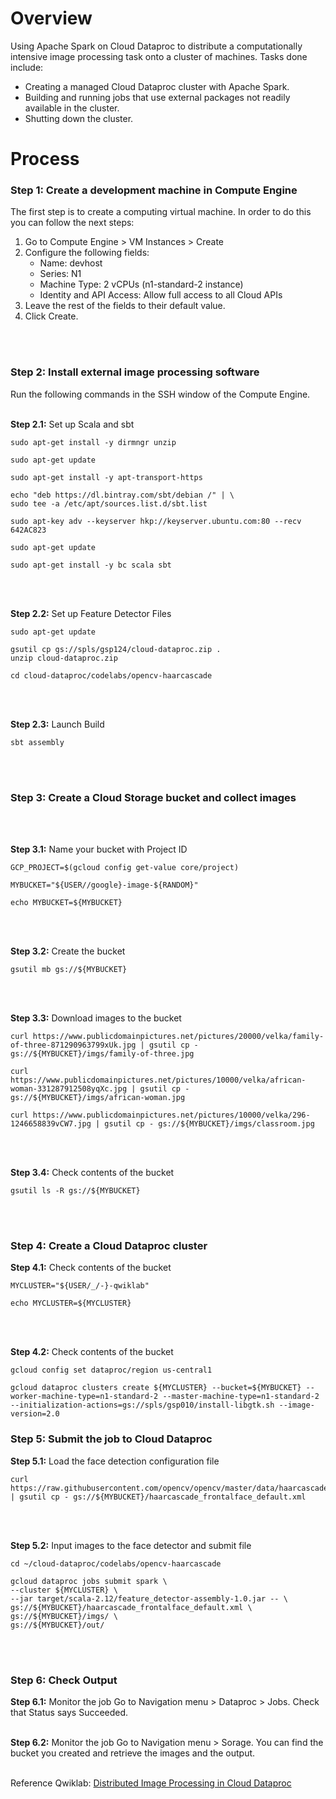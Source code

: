 # Overview

 Using Apache Spark on Cloud Dataproc to distribute a computationally intensive image processing task onto a cluster of machines. Tasks done include:
 - Creating a managed Cloud Dataproc cluster with Apache Spark.
 - Building and running jobs that use external packages not readily available in the cluster.
 - Shutting down the cluster.

# Process

### Step 1:  Create a development machine in Compute Engine

The first step is to create a computing virtual machine. In order to do this you can follow the next steps:
1. Go to Compute Engine > VM Instances > Create
2. Configure the following fields:
   -  Name: devhost
   -  Series: N1
   -  Machine Type: 2 vCPUs (n1-standard-2 instance)
   -  Identity and API Access: Allow full access to all Cloud APIs
 3. Leave the rest of the fields to their default value.
 4. Click Create.
<br>
<br>

### Step 2:  Install external image processing software

Run the following commands in the SSH window of the Compute Engine.
<br>
<br>

**Step 2.1:** Set up Scala and sbt

```
sudo apt-get install -y dirmngr unzip
```
```
sudo apt-get update
```
```
sudo apt-get install -y apt-transport-https
```
```
echo "deb https://dl.bintray.com/sbt/debian /" | \
sudo tee -a /etc/apt/sources.list.d/sbt.list
```
```
sudo apt-key adv --keyserver hkp://keyserver.ubuntu.com:80 --recv 642AC823
```
```
sudo apt-get update
```
```
sudo apt-get install -y bc scala sbt
```
<br>
<br>

**Step 2.2:** Set up Feature Detector Files

```
sudo apt-get update
```
```
gsutil cp gs://spls/gsp124/cloud-dataproc.zip .
unzip cloud-dataproc.zip
```
```
cd cloud-dataproc/codelabs/opencv-haarcascade
```
<br>
<br>

**Step 2.3:** Launch Build

```
sbt assembly
```
<br>
<br>

### Step 3: Create a Cloud Storage bucket and collect images
<br>
<br>


**Step 3.1:** Name your bucket with Project ID
```
GCP_PROJECT=$(gcloud config get-value core/project)
```
```
MYBUCKET="${USER//google}-image-${RANDOM}"
```
```
echo MYBUCKET=${MYBUCKET}
```
<br>
<br>

**Step 3.2:** Create the bucket
```
gsutil mb gs://${MYBUCKET}
```
<br>
<br>

**Step 3.3:** Download images to the bucket
```
curl https://www.publicdomainpictures.net/pictures/20000/velka/family-of-three-871290963799xUk.jpg | gsutil cp - gs://${MYBUCKET}/imgs/family-of-three.jpg
```
```
curl https://www.publicdomainpictures.net/pictures/10000/velka/african-woman-331287912508yqXc.jpg | gsutil cp - gs://${MYBUCKET}/imgs/african-woman.jpg
```
```
curl https://www.publicdomainpictures.net/pictures/10000/velka/296-1246658839vCW7.jpg | gsutil cp - gs://${MYBUCKET}/imgs/classroom.jpg
```
<br>
<br>

**Step 3.4:** Check contents of the bucket
```
gsutil ls -R gs://${MYBUCKET}
```
<br>
<br>

### Step 4: Create a Cloud Dataproc cluster

**Step 4.1:** Check contents of the bucket
```
MYCLUSTER="${USER/_/-}-qwiklab"
```
```
echo MYCLUSTER=${MYCLUSTER}
```
<br>
<br>

**Step 4.2:** Check contents of the bucket
```
gcloud config set dataproc/region us-central1
```
```
gcloud dataproc clusters create ${MYCLUSTER} --bucket=${MYBUCKET} --worker-machine-type=n1-standard-2 --master-machine-type=n1-standard-2 --initialization-actions=gs://spls/gsp010/install-libgtk.sh --image-version=2.0  
```


### Step 5: Submit the job to Cloud Dataproc

**Step 5.1:** Load the face detection configuration file
```
curl https://raw.githubusercontent.com/opencv/opencv/master/data/haarcascades/haarcascade_frontalface_default.xml | gsutil cp - gs://${MYBUCKET}/haarcascade_frontalface_default.xml
```
<br>
<br>

**Step 5.2:** Input images to the face detector and submit file
```
cd ~/cloud-dataproc/codelabs/opencv-haarcascade
```
```
gcloud dataproc jobs submit spark \
--cluster ${MYCLUSTER} \
--jar target/scala-2.12/feature_detector-assembly-1.0.jar -- \
gs://${MYBUCKET}/haarcascade_frontalface_default.xml \
gs://${MYBUCKET}/imgs/ \
gs://${MYBUCKET}/out/
```
<br>
<br>

### Step 6: Check Output

**Step 6.1:** Monitor the job
Go to  Navigation menu > Dataproc > Jobs. Check that Status says Succeeded.
<br>
<br>

**Step 6.2:** Monitor the job
Go to Navigation menu > Sorage. You can find the bucket you created and retrieve the images and the output.
<br>
<br>

Reference Qwiklab: [Distributed Image Processing in Cloud Dataproc](https://www.qwiklabs.com/focuses/5834?catalog_rank=%7B%22rank%22%3A7%2C%22num_filters%22%3A0%2C%22has_search%22%3Atrue%7D&parent=catalog&search_id=4914974)
